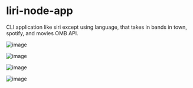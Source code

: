 # liri-node-app

CLI application like siri except using language, that takes in bands in town, spotify, and movies OMB API.

![image](https://user-images.githubusercontent.com/47481212/57171451-89983180-6de2-11e9-949b-2e07a9656d48.png)

![image](https://user-images.githubusercontent.com/47481212/57171457-a46aa600-6de2-11e9-8151-f6872f7f83c9.png)

![image](https://user-images.githubusercontent.com/47481212/57171494-dd0a7f80-6de2-11e9-823f-564bd7d44283.png)

![image](https://user-images.githubusercontent.com/47481212/57171528-12af6880-6de3-11e9-908c-d3f6ead71008.png)

